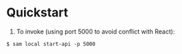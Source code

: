# Quickstart

1. To invoke (using port 5000 to avoid conflict with React):
```
$ sam local start-api -p 5000
```
